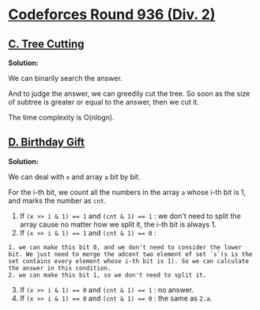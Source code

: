 # [Codeforces Round 936 (Div. 2)](https://codeforces.com/contest/1946)

## [C. Tree Cutting](https://codeforces.com/contest/1946/problem/C)

**Solution:**

  We can binarily search the answer.

  And to judge the answer, we can greedily cut the tree.
  So soon as the size of subtree is greater or equal to the answer, then we cut it.

  The time complexity is O(nlogn).

## [D. Birthday Gift](https://codeforces.com/contest/1946/problem/D)

**Solution:**

  We can deal with `x` and array `a` bit by bit.

  For the i-th bit, we count all the numbers in the array `a` whose i-th bit is 1, and marks the number as `cnt`. 
  
  1. If `(x >> i & 1) == 1` and `(cnt & 1) == 1` : we don't need to split the array cause no matter how we split it, the i-th bit is always 1.
  2. If `(x >> i & 1) == 1` and `(cnt & 1) == 0` : 

    1. we can make this bit 0, and we don't need to consider the lower bit. We just need to merge the adcent two element of set `s`(s is the set contains every element whose i-th bit is 1). So we can calculate the answer in this condition. 
    2. we can make this bit 1, so we don't need to split it. 

  3. If `(x >> i & 1) == 0` and `(cnt & 1) == 1` : no answer.
  4. If `(x >> i & 1) == 0` and `(cnt & 1) == 0` : the same as `2.a`.
